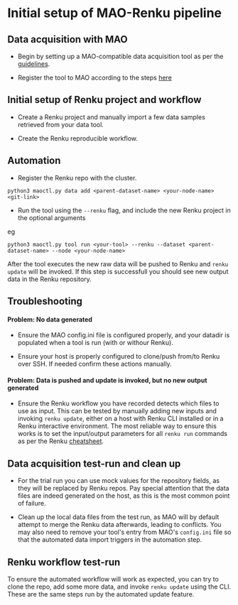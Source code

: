 # Initial setup of MAO-Renku pipeline

## Data acquisition with MAO

- Begin by setting up a MAO-compatible data acquisition tool as per the [guidelines](https://github.com/serviceprototypinglab/mao-orchestrator).

- Register the tool to MAO according to the steps [here](https://github.com/serviceprototypinglab/mao-orchestrator/blob/master/Docs/Tools.md)

## Initial setup of Renku project and workflow

- Create a Renku project and manually import a few data samples retrieved from your data tool.

- Create the Renku reproducible workflow.

## Automation

- Register the Renku repo with the cluster.

```
python3 maoctl.py data add <parent-dataset-name> <your-node-name> <git-link>
```

- Run the tool using the `--renku` flag, and include the new Renku project in the optional arguments

eg
```
python3 maoctl.py tool run <your-tool> --renku --dataset <parent-dataset-name> --node <your-node-name>
```

After the tool executes the new raw data will be pushed to Renku and ```renku update``` will be invoked. If this step is successfull you should see new output data in the Renku repository.

## Troubleshooting

#### Problem: No data generated

- Ensure the MAO config.ini file is configured properly, and your datadir is populated when a tool is run (with or withour Renku).

- Ensure your host is properly configured to clone/push from/to Renku over SSH. If needed confirm these actions manually.

#### Problem: Data is pushed and update is invoked, but no new output generated

- Ensure the Renku workflow you have recorded detects which files to use as input. This can be tested by manually adding new inputs and invoking ```renku update```, either on a host with Renku CLI installed or in a Renku interactive environment. The most reliable way to ensure this works is to set the input/output parameters for all `renku run` commands as per the Renku [cheatsheet](https://raw.githubusercontent.com/SwissDataScienceCenter/renku/master/docs/_static/cheatsheet/cheatsheet.pdf).

## Data acquisition test-run and clean up

- For the trial run you can use mock values for the repository fields, as they will be replaced by Renku repos. Pay special attention that the data files are indeed generated on the host, as this is the most common point of failure.

- Clean up the local data files from the test run, as MAO will by default attempt to merge the Renku data afterwards, leading to conflicts. You may also need to remove your tool's entry from MAO's `config.ini` file so that the automated data import triggers in the automation step.

## Renku workflow test-run

To ensure the automated workflow will work as expected, you can try to clone the repo, add some more data, and invoke `renku update` using the CLI. These are the same steps run by the automated update feature.
